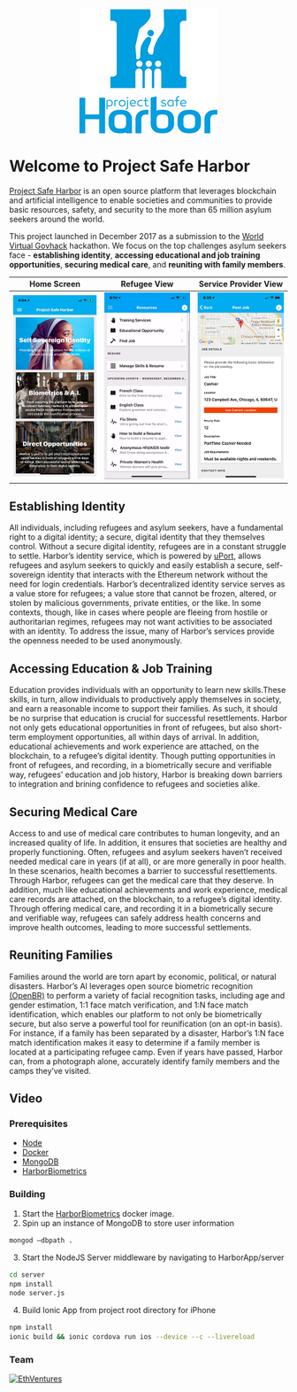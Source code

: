 <p align="center">
<img src="https://github.com/EthVentures/HarborApp/raw/master/src/assets/safeharborlogo.png" alt="service provider view" style="width: 250px;"/>
</p>


# Welcome to Project Safe Harbor
[Project Safe Harbor](https://projectsafeharbor.com) is an open source platform that leverages blockchain and artificial intelligence to enable societies and communities to provide basic resources, safety, and security to the more than 65 million asylum seekers around the world.

This project launched in December 2017 as a submission to the [World Virtual Govhack](http://hackathon.govtechprize.ae/) hackathon. We focus on the top challenges asylum seekers face - **establishing identity**, **accessing educational and job training opportunities**, **securing medical care**, and **reuniting with family members**.

Home Screen | Refugee View | Service Provider View
--- | --- | ---
<img src="https://github.com/EthVentures/HarborApp/raw/master/src/assets/ss1.png" alt="safe harbor home screen" style="width: 250px;"/>| <img src="https://github.com/EthVentures/HarborApp/raw/master/src/assets/ss2.png" alt="refugee view" style="width: 250px;"/>| <img src="https://github.com/EthVentures/HarborApp/raw/master/src/assets/ss3.png" alt="service provider view" style="width: 250px;"/>

## Establishing Identity
All individuals, including refugees and asylum seekers, have a fundamental right to a digital identity; a secure, digital identity that they themselves control. Without a secure digital identity, refugees are in a constant struggle to settle. Harbor’s identity service, which is powered by [uPort](https://uport.me/), allows refugees and asylum seekers to quickly and easily establish a secure, self-sovereign identity that interacts with the Ethereum network without the need for login credentials. Harbor’s decentralized identity service serves as a value store for refugees; a value store that cannot be frozen, altered, or stolen by malicious governments, private entities, or the like. In some contexts, though, like in cases where people are fleeing from hostile or authoritarian regimes, refugees may not want activities to be associated with an identity. To address the issue, many of Harbor’s services provide the openness needed to be used anonymously.

## Accessing Education & Job Training
Education provides individuals with an opportunity to learn new skills.These skills, in turn, allow individuals to productively apply themselves in society, and earn a reasonable income to support their families. As such, it should be no surprise that education is crucial for successful resettlements. Harbor not only gets educational opportunities in front of refugees, but also short-term employment opportunities, all within days of arrival. In addition, educational achievements and work experience are attached, on the blockchain, to a refugee’s digital identity. Though putting opportunities in front of refugees, and recording, in a biometrically secure and verifiable way, refugees’ education and job history, Harbor is breaking down barriers to integration and brining confidence to refugees and societies alike.

## Securing Medical Care
Access to and use of medical care contributes to human longevity, and an increased quality of life. In addition, it ensures that societies are healthy and properly functioning. Often, refugees and asylum seekers haven’t received needed medical care in years (if at all), or are more generally in poor health. In these scenarios, health becomes a barrier to successful resettlements. Through Harbor, refugees can get the medical care that they deserve. In addition, much like educational achievements and work experience, medical care records are attached, on the blockchain, to a refugee’s digital identity. Through offering medical care, and recording it in a biometrically secure and verifiable way, refugees can safely address health concerns and improve health outcomes, leading to more successful settlements.

## Reuniting Families

Families around the world are torn apart by economic, political, or natural disasters. Harbor’s AI leverages open source biometric recognition [(OpenBR)](http://openbiometrics.org/) to perform a variety of facial recognition tasks, including age and gender estimation, 1:1 face match verification, and 1:N face match identification, which enables our platform to not only be biometrically secure, but also serve a powerful tool for reunification (on an opt-in basis). For instance, if a family has been separated by a disaster, Harbor’s 1:N face match identification makes it easy to determine if a family member is located at a participating refugee camp. Even if years have passed, Harbor can, from a photograph alone, accurately identify family members and the camps they’ve visited.


## Video


### Prerequisites
* [Node](https://nodejs.org/)
* [Docker](https://www.docker.com/community-edition)
* [MongoDB](https://www.docker.com/community-edition)
* [HarborBiometrics](https://github.com/EthVentures/HarborBiometrics)


### Building

1. Start the [HarborBiometrics](https://github.com/EthVentures/HarborBiometrics) docker image.
2. Spin up an instance of MongoDB to store user information
```bash
mongod —dbpath .
```
3. Start the NodeJS Server middleware by navigating to HarborApp/server
```bash
cd server
npm install
node server.js
```
4. Build Ionic App from project root directory for iPhone
```bash
npm install
ionic build && ionic cordova run ios --device --c --livereload
```



### Team

[![EthVentures](https://github.com/EthVentures/CryptoTracker/raw/master/resources/img/ethventures-logo.png)](https://ethventures.io)
